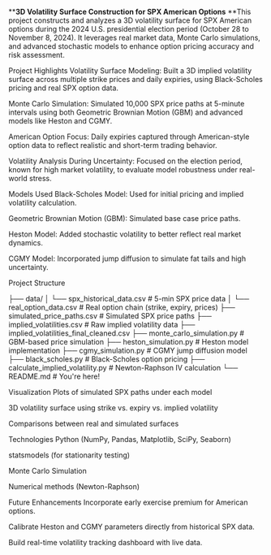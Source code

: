 ****3D Volatility Surface Construction for SPX American Options**
**This project constructs and analyzes a 3D volatility surface for SPX American options during the 2024 U.S. presidential election period (October 28 to November 8, 2024). It leverages real market data, Monte Carlo simulations, and advanced stochastic models to enhance option pricing accuracy and risk assessment.

Project Highlights
Volatility Surface Modeling:
Built a 3D implied volatility surface across multiple strike prices and daily expiries, using Black-Scholes pricing and real SPX option data.

Monte Carlo Simulation:
Simulated 10,000 SPX price paths at 5-minute intervals using both Geometric Brownian Motion (GBM) and advanced models like Heston and CGMY.

American Option Focus:
Daily expiries captured through American-style option data to reflect realistic and short-term trading behavior.

Volatility Analysis During Uncertainty:
Focused on the election period, known for high market volatility, to evaluate model robustness under real-world stress.

Models Used
Black-Scholes Model:
Used for initial pricing and implied volatility calculation.

Geometric Brownian Motion (GBM):
Simulated base case price paths.

Heston Model:
Added stochastic volatility to better reflect real market dynamics.

CGMY Model:
Incorporated jump diffusion to simulate fat tails and high uncertainty.

Project Structure


├── data/
│   └── spx_historical_data.csv          # 5-min SPX price data
│   └── real_option_data.csv             # Real option chain (strike, expiry, prices)
├── simulated_price_paths.csv            # Simulated SPX price paths
├── implied_volatilities.csv             # Raw implied volatility data
├── implied_volatilities_final_cleaned.csv
├── monte_carlo_simulation.py            # GBM-based price simulation
├── heston_simulation.py                 # Heston model implementation
├── cgmy_simulation.py                   # CGMY jump diffusion model
├── black_scholes.py                     # Black-Scholes option pricing
├── calculate_implied_volatility.py      # Newton-Raphson IV calculation
└── README.md                            # You're here!

Visualization
Plots of simulated SPX paths under each model

3D volatility surface using strike vs. expiry vs. implied volatility

Comparisons between real and simulated surfaces

Technologies
Python (NumPy, Pandas, Matplotlib, SciPy, Seaborn)

statsmodels (for stationarity testing)

Monte Carlo Simulation

Numerical methods (Newton-Raphson)

Future Enhancements
Incorporate early exercise premium for American options.

Calibrate Heston and CGMY parameters directly from historical SPX data.

Build real-time volatility tracking dashboard with live data.



